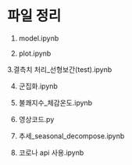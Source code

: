 # 파일 정리

  1. model.ipynb

  2. plot.ipynb

  3.결측치 처리_선형보간(test).ipynb

  4. 군집화.ipynb

  5. 불쾌지수_체감온도.ipynb

  6. 영상코드.py

  7. 추세_seasonal_decompose.ipynb

  8. 코로나 api 사용.ipynb
